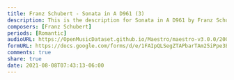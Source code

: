 ```yaml
---
title: Franz Schubert - Sonata in A D961 (3)
description: This is the description for Sonata in A D961 by Franz Schubert
composers: [Franz Schubert]
periods: [Romantic]
audioURL: https://OpenMusicDataset.github.io/Maestro/maestro-v3.0.0/2006/MIDI-Unprocessed_08_R2_2006_01_ORIG_MID--AUDIO_08_R2_2006_03_Track03_wav.midi
formURL: https://docs.google.com/forms/d/e/1FAIpQLSegZTAPbarTAm25iPpe3BpGlseuQjD_uT17f15RRheyyxZlDA/viewform
comments: true
share: true
date: 2021-08-08T07:43:13-06:00
---
```

